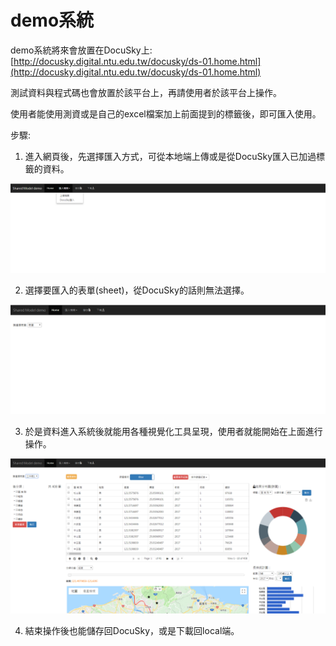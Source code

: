 # demo系統

demo系統將來會放置在DocuSky上: [http://docusky.digital.ntu.edu.tw/docusky/ds-01.home.html](http://docusky.digital.ntu.edu.tw/docusky/ds-01.home.html)

測試資料與程式碼也會放置於該平台上，再請使用者於該平台上操作。

使用者能使用測資或是自己的excel檔案加上前面提到的標籤後，即可匯入使用。

步驟:

1. 進入網頁後，先選擇匯入方式，可從本地端上傳或是從DocuSky匯入已加過標籤的資料。

![](.gitbook/assets/1..PNG)

2. 選擇要匯入的表單\(sheet\)，從DocuSky的話則無法選擇。

![](.gitbook/assets/2.PNG)

3. 於是資料進入系統後就能用各種視覺化工具呈現，使用者就能開始在上面進行操作。

![](.gitbook/assets/3.PNG)

4. 結束操作後也能儲存回DocuSky，或是下載回local端。

